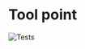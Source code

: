 # Tool point

![Tests](https://github.com/deevgeny/tool-point/actions/workflows/tests_workflow.yaml/badge.svg)